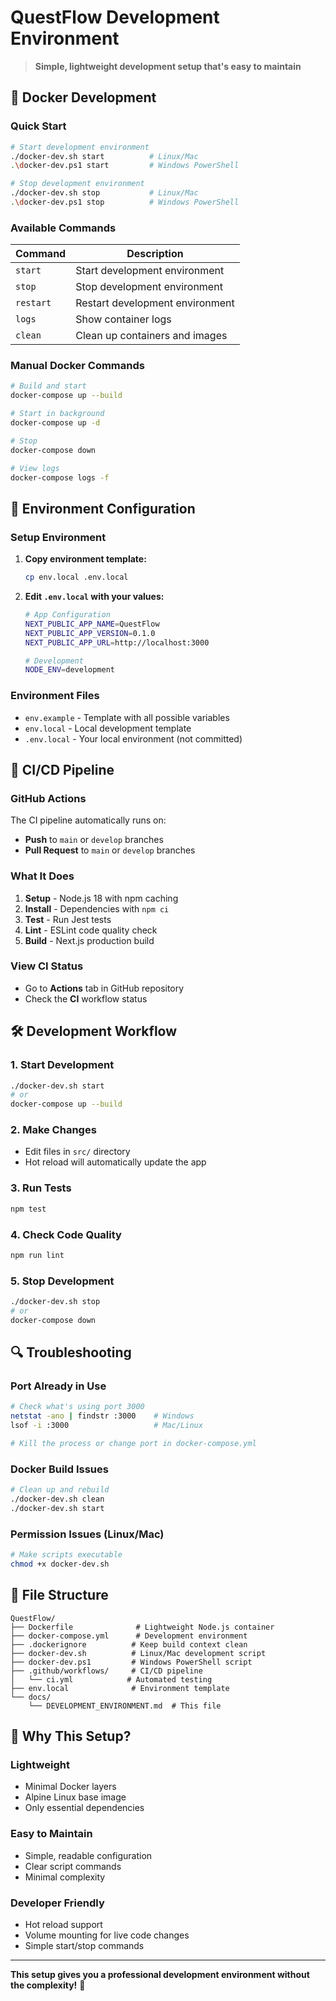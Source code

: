 # QuestFlow Development Environment

> **Simple, lightweight development setup that's easy to maintain**

## 🐳 **Docker Development**

### **Quick Start**

```bash
# Start development environment
./docker-dev.sh start          # Linux/Mac
.\docker-dev.ps1 start         # Windows PowerShell

# Stop development environment
./docker-dev.sh stop           # Linux/Mac
.\docker-dev.ps1 stop          # Windows PowerShell
```

### **Available Commands**

| Command | Description |
|---------|-------------|
| `start` | Start development environment |
| `stop` | Stop development environment |
| `restart` | Restart development environment |
| `logs` | Show container logs |
| `clean` | Clean up containers and images |

### **Manual Docker Commands**

```bash
# Build and start
docker-compose up --build

# Start in background
docker-compose up -d

# Stop
docker-compose down

# View logs
docker-compose logs -f
```

## 🔧 **Environment Configuration**

### **Setup Environment**

1. **Copy environment template:**
   ```bash
   cp env.local .env.local
   ```

2. **Edit `.env.local` with your values:**
   ```bash
   # App Configuration
   NEXT_PUBLIC_APP_NAME=QuestFlow
   NEXT_PUBLIC_APP_VERSION=0.1.0
   NEXT_PUBLIC_APP_URL=http://localhost:3000
   
   # Development
   NODE_ENV=development
   ```

### **Environment Files**

- `env.example` - Template with all possible variables
- `env.local` - Local development template
- `.env.local` - Your local environment (not committed)

## 🚀 **CI/CD Pipeline**

### **GitHub Actions**

The CI pipeline automatically runs on:
- **Push** to `main` or `develop` branches
- **Pull Request** to `main` or `develop` branches

### **What It Does**

1. **Setup** - Node.js 18 with npm caching
2. **Install** - Dependencies with `npm ci`
3. **Test** - Run Jest tests
4. **Lint** - ESLint code quality check
5. **Build** - Next.js production build

### **View CI Status**

- Go to **Actions** tab in GitHub repository
- Check the **CI** workflow status

## 🛠️ **Development Workflow**

### **1. Start Development**
```bash
./docker-dev.sh start
# or
docker-compose up --build
```

### **2. Make Changes**
- Edit files in `src/` directory
- Hot reload will automatically update the app

### **3. Run Tests**
```bash
npm test
```

### **4. Check Code Quality**
```bash
npm run lint
```

### **5. Stop Development**
```bash
./docker-dev.sh stop
# or
docker-compose down
```

## 🔍 **Troubleshooting**

### **Port Already in Use**
```bash
# Check what's using port 3000
netstat -ano | findstr :3000    # Windows
lsof -i :3000                   # Mac/Linux

# Kill the process or change port in docker-compose.yml
```

### **Docker Build Issues**
```bash
# Clean up and rebuild
./docker-dev.sh clean
./docker-dev.sh start
```

### **Permission Issues (Linux/Mac)**
```bash
# Make scripts executable
chmod +x docker-dev.sh
```

## 📁 **File Structure**

```
QuestFlow/
├── Dockerfile              # Lightweight Node.js container
├── docker-compose.yml      # Development environment
├── .dockerignore          # Keep build context clean
├── docker-dev.sh          # Linux/Mac development script
├── docker-dev.ps1         # Windows PowerShell script
├── .github/workflows/     # CI/CD pipeline
│   └── ci.yml            # Automated testing
├── env.local              # Environment template
└── docs/
    └── DEVELOPMENT_ENVIRONMENT.md  # This file
```

## 🎯 **Why This Setup?**

### **Lightweight**
- Minimal Docker layers
- Alpine Linux base image
- Only essential dependencies

### **Easy to Maintain**
- Simple, readable configuration
- Clear script commands
- Minimal complexity

### **Developer Friendly**
- Hot reload support
- Volume mounting for live code changes
- Simple start/stop commands

---

**This setup gives you a professional development environment without the complexity!** 🚀

